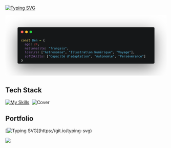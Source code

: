 [![Typing SVG](https://readme-typing-svg.demolab.com?font=Fira+Code&size=24&pause=700&color=0060FF&background=FFFFFF00&random=false&width=435&lines=D%C3%A9veloppeur+Web+Junior)](https://git.io/typing-svg)

![Cover](https://github.com/BVCoca/BVCoca/blob/main/img/benCode.png)

## Tech Stack 
[![My Skills](https://skillicons.dev/icons?i=html,css,js,angular,react,ts,php,symfony,mysql,git,ps&per-line=4)]()  ‎
![Cover](https://user-images.githubusercontent.com/74038190/216655848-cf4d7bed-52aa-4740-8c67-1832472051ec.gif)
## Portfolio
[![Typing SVG](https://readme-typing-svg.demolab.com?font=Fira+Code&pause=1000&color=F79418&random=false&width=435&lines=En+cours+.+.+.)](https://git.io/typing-svg)

<picture>
  <source
    srcset="https://github-readme-stats.vercel.app/api?username=bvcoca&show_icons=true&theme=dark"
    media="(prefers-color-scheme: dark)"
  />
  <img src="https://github-readme-stats.vercel.app/api?username=bvcoca&show_icons=true" />
</picture>
